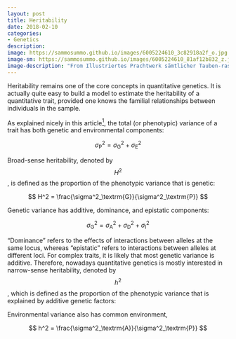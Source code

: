 ```yaml
---
layout: post
title: Heritability
date: 2018-02-10
categories:
- Genetics
description:
image: https://sammosummo.github.io/images/6005224610_3c82918a2f_o.jpg
image-sm: https://sammosummo.github.io/images/6005224610_81af12b832_z.jpg
image-description: "From Illustriertes Prachtwerk sämtlicher Tauben-rassen (ca. 1906) by E. Schachtzabel"
---
```


Heritability remains one of the core concepts in quantitative genetics. It is actually quite easy to build a model to estimate the heritability of a quantitative trait, provided one knows the familial relationships between individuals in the sample.

As explained nicely in this article[<sup>1</sup>], the total (or phenotypic) variance of a trait has both genetic and environmental components:

[<sup>1</sup>]: https://doi.org/10.1038/nrg2322 "Visscher, P. M., Hill, W. G., & Wray, N. R. (2008). Nature Reviews Genetics, 9(4), 255–266."

$$
\sigma^2_\textrm{P} = \sigma^2_\textrm{G} + \sigma^2_\textrm{E}
$$

Broad-sense heritability, denoted by $$H^2$$, is defined as the proportion of the phenotypic variance that is genetic:

$$
H^2 = \frac{\sigma^2_\textrm{G}}{\sigma^2_\textrm{P}}
$$

Genetic variance has additive, dominance, and epistatic components:

$$
\sigma^2_\textrm{G} = \sigma^2_\textrm{A} + \sigma^2_\textrm{D} + \sigma^2_\textrm{I}
$$

“Dominance” refers to the effects of interactions between alleles at the same locus, whereas “epistatic” refers to interactions between alleles at different loci. For complex traits, it is likely that most genetic variance is additive. Therefore, nowadays quantitative genetics is mostly interested in narrow-sense heritability, denoted by $$h^2$$, which is defined as the proportion of the phenotypic variance that is explained by additive genetic factors:


Environmental variance also has common environment,

$$
h^2 = \frac{\sigma^2_\textrm{A}}{\sigma^2_\textrm{P}}
$$
